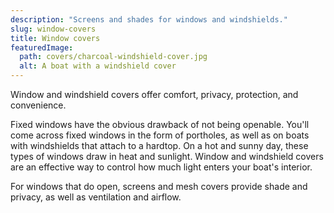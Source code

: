 ```yaml
---
description: "Screens and shades for windows and windshields."
slug: window-covers
title: Window covers
featuredImage:
  path: covers/charcoal-windshield-cover.jpg
  alt: A boat with a windshield cover
---
```


Window and windshield covers offer comfort, privacy, protection, and
convenience.

<!--more-->

Fixed windows have the obvious drawback of not being openable. You'll come
across fixed windows in the form of portholes, as well as on boats with
windshields that attach to a hardtop. On a hot and sunny day, these types of
windows draw in heat and sunlight. Window and windshield covers are an effective
way to control how much light enters your boat's interior.

For windows that do open, screens and mesh covers provide shade and privacy, as
well as ventilation and airflow.
